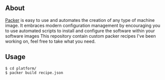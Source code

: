 About
-----

[Packer](https://www.packer.io) is easy to use and automates the creation of any type of machine image. It embraces modern configuration management by encouraging you to use automated scripts to install and configure the software within your software images This repository contain custom packer recipes I've been working on, feel free to take what you need.

Usage
-----

    $ cd platform/
    $ packer build recipe.json
